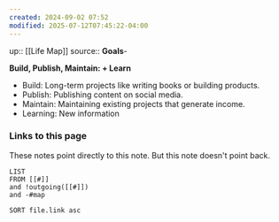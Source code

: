 ```yaml
---
created: 2024-09-02 07:52
modified: 2025-07-12T07:45:22-04:00
---
```

up:: [[Life Map]]
source::
**Goals**-



**Build, Publish, Maintain: + Learn**
- Build: Long-term projects like writing books or building products.
- Publish: Publishing content on social media.
- Maintain: Maintaining existing projects that generate income.
- Learning: New information



### Links to this page
These notes point directly to this note. But this note doesn't point back.
```dataview
LIST
FROM [[#]]
and !outgoing([[#]])
and -#map

SORT file.link asc
```
